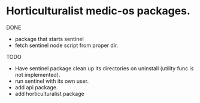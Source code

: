 # Horticulturalist medic-os packages.

DONE
 - package that starts sentinel
 - fetch sentinel node script from proper dir.

TODO
 - Have sentinel package clean up its directories on uninstall (utility func is not implemented).
 - run sentinel with its own user.
 - add api package.
 - add horticulturalist package
